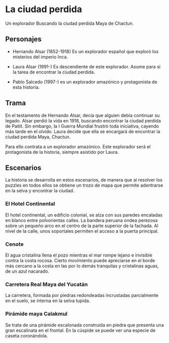 # La ciudad perdida

Un explorador Buscando la ciudad perdida Maya de Chactun.

## Personajes

- Hernando Alsar (1852-1918)
    Es un explorador español que exploró los misterios del imperio Inca.

- Laura Alsar (1991-)
    Es descendiente de este explorador. Asume para sí la tarea de encontrar la ciudad perdida.

- Pablo Salcedo (1997-) es un explorador amazónico y protagonista de esta historia.

## Trama

En el testamento de Hernando Alsar, decía que alguien debía continuar su legado. Alsar perdió la vida en 1918, buscando encontrar la ciudad perdida de Paitit. Sin embargo, la I Guerra Mundial frustró toda iniciativa, cayendo más tarde en el olvido. Laura decide que ella se encargará de encontrar la ciudad perdida Maya, Chactun.

Para ello contrata a un explorador amazónico. Este explorador será el protagonista de la historia, siempre asistido por Laura.

## Escenarios

La historia se desarrolla en estos escenarios, de manera que al resolver los puzzles en todos ellos se obtiene un trozo de mapa que permite adentrarse en la selva y encontrar la ciudad.

### El Hotel Continental

El hotel continental, un edificio colonial, se alza con sus paredes encaladas en blanco entre polvorientas calles. La bandera peruana ondea perezosa sobre un pequeño arco en el centro de la parte superior de la fachada. Al nivel de la calle, unos soportales permiten el acceso a la puerta principal.

### Cenote

El agua cristalina llena el pozo mientras el mar rompe lejano e invisible contra la costa rocosa. Cierto movimiento puede apreciarse en el borde más cercano a la costa en las por lo demás tranquilas y cristalinas aguas, de un azul nacarado.

### Carretera Real Maya del Yucatán

La carretera, formada por piedras redondeadas incrustadas parcialmente en el suelo, se interna en la selva tupida.

### Pirámide maya Calakmul

Se trata de una pirámide escalonada construida en piedra que presenta una gran escalinata en el frontal. En la cúspide se puede ver una especie de caseta coronándola.

